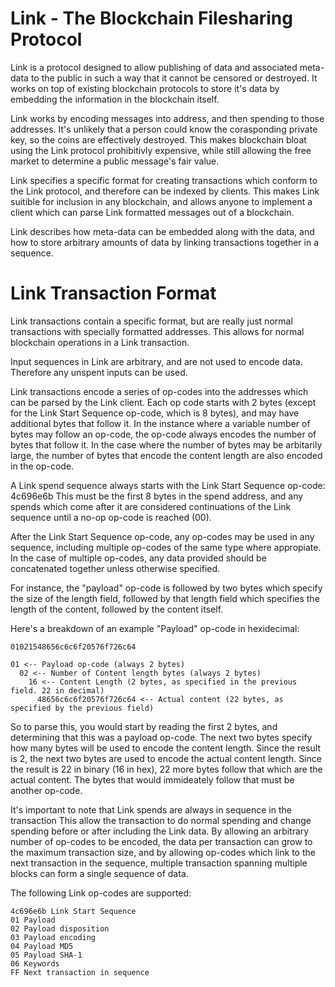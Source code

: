 Link - The Blockchain Filesharing Protocol
====

Link is a protocol designed to allow publishing of data and associated meta-data to the public in such a way that it cannot be censored or destroyed. It works on top of existing blockchain protocols to store it's data by embedding the information in the blockchain itself.

Link works by encoding messages into address, and then spending to those addresses. It's unlikely that a person could know the corasponding private key, so the coins are effectively destroyed. This makes blockchain bloat using the Link protocol prohibitivly expensive, while still allowing the free market to determine a public message's fair value.

Link specifies a specific format for creating transactions which conform to the Link protocol, and therefore can be indexed by clients. This makes Link suitible for inclusion in any blockchain, and allows anyone to implement a client which can parse Link formatted messages out of a blockchain.

Link describes how meta-data can be embedded along with the data, and how to store arbitrary amounts of data by linking transactions together in a sequence.

Link Transaction Format
====

Link transactions contain a specific format, but are really just normal transactions with specially formatted addresses. This allows for normal blockchain operations in a Link transaction.

Input sequences in Link are arbitrary, and are not used to encode data. Therefore any unspent inputs can be used.

Link transactions encode a series of op-codes into the addresses which can be parsed by the Link client. Each op code starts with 2 bytes (except for the Link Start Sequence op-code, which is 8 bytes), and may have additional bytes that follow it. In the instance where a variable number of bytes may follow an op-code, the op-code always encodes the number of bytes that follow it. In the case where the number of bytes may be arbitarily large, the number of bytes that encode the content length are also encoded in the op-code.

A Link spend sequence always starts with the Link Start Sequence op-code: 4c696e6b This must be the first 8 bytes in the spend address, and any spends which come after it are considered continuations of the Link sequence until a no-op op-code is reached (00).

After the Link Start Sequence op-code, any op-codes may be used in any sequence, including multiple op-codes of the same type where appropiate. In the case of multiple op-codes, any data provided should be concatenated together unless otherwise specified.

For instance, the "payload" op-code is followed by two bytes which specify the size of the length field, followed by that length field which specifies the length of the content, followed by the content itself.

Here's a breakdown of an example "Payload" op-code in hexidecimal:

    01021548656c6c6f20576f726c64

    01 <-- Payload op-code (always 2 bytes)
      02 <-- Number of Content length bytes (always 2 bytes)
        16 <-- Content Length (2 bytes, as specified in the previous field. 22 in decimal)
          48656c6c6f20576f726c64 <-- Actual content (22 bytes, as specified by the previous field)

So to parse this, you would start by reading the first 2 bytes, and determining that this was a payload op-code. The next two bytes specify how many bytes will be used to encode the content length. Since the result is 2, the next two bytes are used to encode the actual content length. Since the result is 22 in binary (16 in hex), 22 more bytes follow that which are the actual content. The bytes that would immideately follow that must be another op-code.

It's important to note that Link spends are always in sequence in the transaction This allow the transaction to do normal spending and change spending before or after including the Link data. By allowing an arbitrary number of op-codes to be encoded, the data per transaction can grow to the maximum transaction size, and by allowing op-codes which link to the next transaction in the sequence, multiple transaction spanning multiple blocks can form a single sequence of data.

The following Link op-codes are supported:

    4c696e6b Link Start Sequence
    01 Payload
    02 Payload disposition
    03 Payload encoding
    04 Payload MD5
    05 Payload SHA-1
    06 Keywords
    FF Next transaction in sequence
